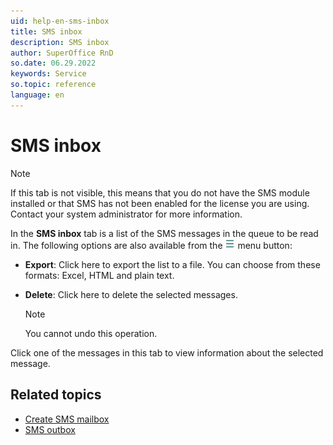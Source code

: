 ```yaml
---
uid: help-en-sms-inbox
title: SMS inbox
description: SMS inbox
author: SuperOffice RnD
so.date: 06.29.2022
keywords: Service
so.topic: reference
language: en
---
```


# SMS inbox

> [!NOTE]
> If this tab is not visible, this means that you do not have the SMS module installed or that SMS has not been enabled for the license you are using. Contact your system administrator for more information.

In the **SMS inbox** tab is a list of the SMS messages in the queue to be read in. The following options are also available from the ![icon][img1] menu button:

* **Export**: Click here to export the list to a file. You can choose from these formats: Excel, HTML and plain text.

* **Delete**: Click here to delete the selected messages.

    > [!NOTE]
    > You cannot undo this operation.

Click one of the messages in this tab to view information about the selected message.

## Related topics

* [Create SMS mailbox][1]
* [SMS outbox][2]

<!-- Referenced links -->
[1]: ../create-sms-mailbox.md
[2]: sms-outbox.md

<!-- Referenced images -->
[img1]: ../../../../../media/icons/btn-menu.png
